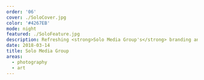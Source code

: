 ```yaml
---
order: '06'
cover: ./SoloCover.jpg
color: '#4267EB'
mode: night
featured: ./SoloFeature.jpg
description: Refreshing <strong>Solo Media Group's</strong> branding and visual system to present the data driven work they do for their clients.
date: 2018-03-14
title: Solo Media Group
areas:
  - photography
  - art
---
```

